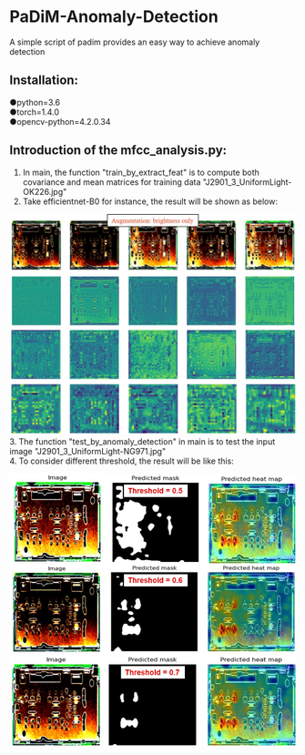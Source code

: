 # PaDiM-Anomaly-Detection
A simple script of padim provides an easy way to achieve anomaly detection 

## Installation:  

●python=3.6  
●torch=1.4.0  
●opencv-python=4.2.0.34  

## Introduction of the mfcc_analysis.py:

1. In main, the function "train_by_extract_feat" is to compute both covariance and mean matrices for training data "J2901_3_UniformLight-OK226.jpg"  
2. Take efficientnet-B0 for instance, the result will be shown as below:  
  
![image](https://github.com/ChengWeiGu/PaDiM-Anomaly-Detection/blob/main/feat_maps.jpg)    
3. The function "test_by_anomaly_detection" in main is to test the input image "J2901_3_UniformLight-NG971.jpg"   
4. To consider different threshold, the result will be like this:  
  
![image](https://github.com/ChengWeiGu/PaDiM-Anomaly-Detection/blob/main/result.jpg)  
